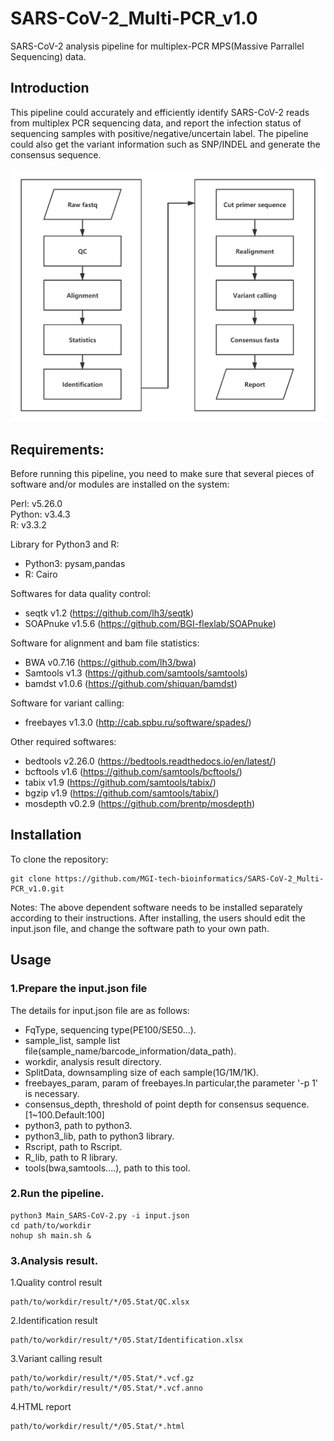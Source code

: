 # SARS-CoV-2_Multi-PCR_v1.0
SARS-CoV-2 analysis pipeline for multiplex-PCR MPS(Massive Parrallel Sequencing) data.

## Introduction
This pipeline could accurately and efficiently identify SARS-CoV-2 reads from multiplex PCR sequencing data, and report the infection status of sequencing samples with positive/negative/uncertain label. The pipeline could also get the variant information such as SNP/INDEL and generate the consensus sequence.

![Image](https://github.com/MGI-tech-bioinformatics/SARS-CoV-2_Multi-PCR_v1.0/blob/master/Pipeline.png)

## Requirements:
Before running this pipeline, you need to make sure that several pieces of software and/or modules are installed on the system:  

Perl: v5.26.0  
Python: v3.4.3  
R: v3.3.2

Library for Python3 and R:  
* Python3: pysam,pandas  
* R: Cairo

Softwares for data quality control:  
* seqtk v1.2 (https://github.com/lh3/seqtk)
* SOAPnuke v1.5.6 (https://github.com/BGI-flexlab/SOAPnuke)  

Software for alignment and bam file statistics:
* BWA v0.7.16 (https://github.com/lh3/bwa)
* Samtools v1.3 (https://github.com/samtools/samtools)
* bamdst v1.0.6 (https://github.com/shiquan/bamdst)  

Software for variant calling:  
* freebayes v1.3.0 (http://cab.spbu.ru/software/spades/)  

Other required softwares:  
* bedtools v2.26.0 (https://bedtools.readthedocs.io/en/latest/)
* bcftools v1.6 (https://github.com/samtools/bcftools/)
* tabix v1.9 (https://github.com/samtools/tabix/)
* bgzip v1.9 (https://github.com/samtools/tabix/)
* mosdepth v0.2.9 (https://github.com/brentp/mosdepth)

## Installation

To clone the repository:

    git clone https://github.com/MGI-tech-bioinformatics/SARS-CoV-2_Multi-PCR_v1.0.git


Notes: The above dependent software needs to be installed separately according to their instructions. After installing, the users should edit the input.json file, and change the software path to your own path.


## Usage
### 1.Prepare the input.json file
The details for input.json file are as follows:
* FqType, sequencing type(PE100/SE50...). 
* sample_list, sample list file(sample_name/barcode_information/data_path).  
* workdir, analysis result directory.  
* SplitData, downsampling size of each sample(1G/1M/1K). 
* freebayes_param, param of freebayes.In particular,the parameter '-p 1' is necessary. 
* consensus_depth, threshold of point depth for consensus sequence.[1~100.Default:100] 
* python3, path to python3. 
* python3_lib, path to python3 library. 
* Rscript, path to Rscript. 
* R_lib, path to R library. 
* tools(bwa,samtools....), path to this tool. 

### 2.Run the pipeline.
```
python3 Main_SARS-CoV-2.py -i input.json 
cd path/to/workdir
nohup sh main.sh &
```
### 3.Analysis result.
1.Quality control result
```
path/to/workdir/result/*/05.Stat/QC.xlsx
```
2.Identification result
```
path/to/workdir/result/*/05.Stat/Identification.xlsx
```
3.Variant calling result
```
path/to/workdir/result/*/05.Stat/*.vcf.gz
path/to/workdir/result/*/05.Stat/*.vcf.anno
```
4.HTML report
```
path/to/workdir/result/*/05.Stat/*.html
```
